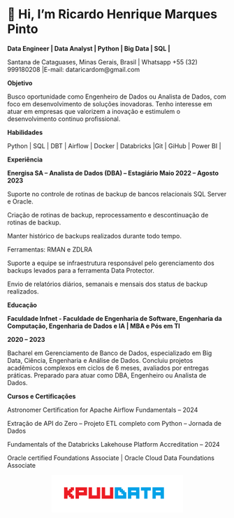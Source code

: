 #  👋 Hi, I’m Ricardo Henrique Marques Pinto


**Data Engineer | Data Analyst | Python | Big Data | SQL |**

Santana de Cataguases, Minas Gerais, Brasil | Whatsapp +55 (32) 999180208 |E-mail: dataricardom<!-- -->@gmail.com

**Objetivo**

Busco oportunidade como Engenheiro de Dados ou Analista de Dados, com foco em desenvolvimento de soluções inovadoras. Tenho interesse em atuar em empresas que valorizem a inovação e estimulem o desenvolvimento continuo profissional.

**Habilidades**

Python | SQL | DBT | Airflow | Docker | Databricks |Git | GiHub | Power BI |

**Experiência**

**Energisa SA – Analista de Dados (DBA) – Estagiário
Maio 2022 – Agosto 2023**

Suporte no controle de rotinas de backup de bancos relacionais SQL Server e Oracle.

Criação de rotinas de backup, reprocessamento e descontinuação de rotinas de backup. 

Manter histórico de backups realizados durante todo tempo.

Ferramentas: RMAN e ZDLRA

Suporte a equipe se infraestrutura responsável pelo gerenciamento dos backups levados para a ferramenta Data Protector.

Envio de relatórios diários, semanais e mensais dos status de backup realizados.

**Educação**

**Faculdade Infnet - Faculdade de Engenharia de Software, Engenharia da Computação, Engenharia de Dados e IA | MBA e Pós em TI**

**2020 – 2023**

Bacharel em Gerenciamento de Banco de Dados, especializado em Big Data, Ciência, Engenharia e Análise de Dados. 
Concluiu projetos acadêmicos complexos em ciclos de 6 meses, avaliados por entregas práticas. 
Preparado para atuar como DBA, Engenheiro ou Analista de Dados.

**Cursos e Certificações**

Astronomer Certification for Apache Airflow Fundamentals – 2024

Extração de API do Zero – Projeto ETL completo com Python – Jornada de Dados

Fundamentals of the Databricks Lakehouse Platform Accreditation – 2024

Oracle certified Foundations Associate | Oracle Cloud Data Foundations Associate 



<p align="center">
  <img src="KPUUDATA.png" alt="logo" width="300"/>
</p>


<!---
dataricardom/dataricardom is a ✨ special ✨ repository because its `README.md` (this file) appears on your GitHub profile.
You can click the Preview link to take a look at your changes.
--->
